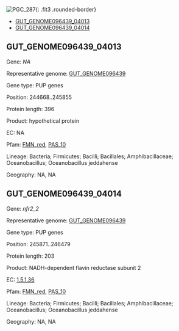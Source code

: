 ![PGC_287](../static/images/Clusters_figure/PGC_287.jpg){: .fit3 .rounded-border}

<ul id="myTab" class="nav nav-tabs">
  <li class="active">
        <a href="#tab1" data-toggle="tab">GUT_GENOME096439_04013</a>
  </li>
<li><a href="#tab2" data-toggle="tab">GUT_GENOME096439_04014</a></li>
</ul>

<div id="myTabContent" class="tab-content">
  <div class="tab-pane fade in active" id="tab1">

<h2 id="GUT_GENOME096439_04013">GUT_GENOME096439_04013</h2>
<p>Gene: <em>NA</em>
<p>Representative genome: <a href="https://www.ebi.ac.uk/metagenomics/genomes/MGYG-HGUT-01472">GUT_GENOME096439</a></p>
<p>Gene type: PUP genes</p>
<p>Position: 244668..245855</p>
<p>Protein length: 396</p>
<p>Product: hypothetical protein</p>
<p>EC: NA</p>
<p>Pfam: <a href="http://pfam.xfam.org/family/FMN_red">FMN_red</a>, <a href="http://pfam.xfam.org/family/PAS_10">PAS_10</a></p>
<p>Lineage: Bacteria; Firmicutes; Bacilli; Bacillales; Amphibacillaceae; Oceanobacillus; Oceanobacillus jeddahense</p>
<p>Geography: NA, NA</p>
  </div>

  <div class="tab-pane fade" id="tab2">

<h2 id="GUT_GENOME096439_04014">GUT_GENOME096439_04014</h2>
<p>Gene: <em>nfr2_2</em></p>
<p>Representative genome: <a href="https://www.ebi.ac.uk/metagenomics/genomes/MGYG-HGUT-01472">GUT_GENOME096439</a></p>
<p>Gene type: PUP genes</p>
<p>Position: 245871..246479</p>
<p>Protein length: 203</p>
<p>Product: NADH-dependent flavin reductase subunit 2</p>
<p>EC: <a href="https://www.brenda-enzymes.org/enzyme.php?ecno=1.5.1.36">1.5.1.36</a></p>
<p>Pfam: <a href="http://pfam.xfam.org/family/FMN_red">FMN_red</a>, <a href="http://pfam.xfam.org/family/PAS_10">PAS_10</a></p>
<p>Lineage: Bacteria; Firmicutes; Bacilli; Bacillales; Amphibacillaceae; Oceanobacillus; Oceanobacillus jeddahense</p>
<p>Geography: NA, NA</p>

  </div>
</div>
